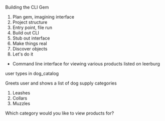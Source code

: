 Building the CLI Gem

1. Plan gem, imagining interface
2. Project structure
3. Entry point, file run
4. Build out CLI
5. Stub out interface
6. Make things real
7. Discover objects
8. Let's do it

- Command line interface for viewing various products listed on leerburg

user types in dog_catalog

Greets user and shows a list of dog supply categories

1. Leashes
2. Collars
3. Muzzles

Which category would you like to view products for?
